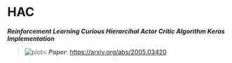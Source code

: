 # HAC
***Reinforcement Learning Curious Hierarcihal Actor Critic Algorithm Keras Implementation***
> ![plot](https://github.com/Keremm1/HAC/assets/113975041/579e66bc-6dac-4159-892f-7d322fd1e8dc)<
***Paper***: https://arxiv.org/abs/2005.03420
